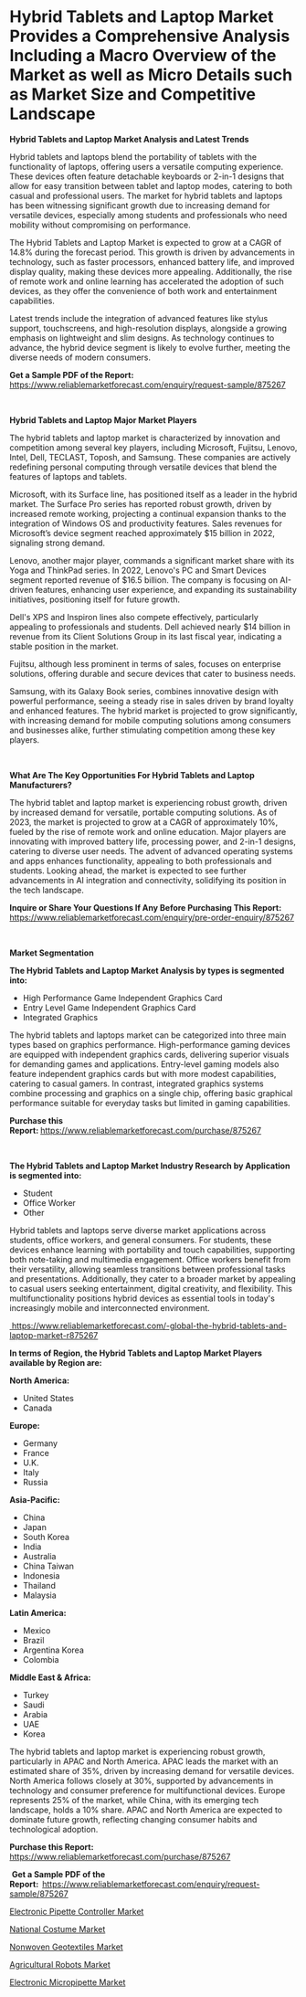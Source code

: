 <p><h1>Hybrid Tablets and Laptop Market Provides a Comprehensive Analysis Including a Macro Overview of the Market as well as Micro Details such as Market Size and Competitive Landscape</h1></p><p><strong>Hybrid Tablets and Laptop Market Analysis and Latest Trends</strong></p>
<p><p>Hybrid tablets and laptops blend the portability of tablets with the functionality of laptops, offering users a versatile computing experience. These devices often feature detachable keyboards or 2-in-1 designs that allow for easy transition between tablet and laptop modes, catering to both casual and professional users. The market for hybrid tablets and laptops has been witnessing significant growth due to increasing demand for versatile devices, especially among students and professionals who need mobility without compromising on performance.</p><p>The Hybrid Tablets and Laptop Market is expected to grow at a CAGR of 14.8% during the forecast period. This growth is driven by advancements in technology, such as faster processors, enhanced battery life, and improved display quality, making these devices more appealing. Additionally, the rise of remote work and online learning has accelerated the adoption of such devices, as they offer the convenience of both work and entertainment capabilities. </p><p>Latest trends include the integration of advanced features like stylus support, touchscreens, and high-resolution displays, alongside a growing emphasis on lightweight and slim designs. As technology continues to advance, the hybrid device segment is likely to evolve further, meeting the diverse needs of modern consumers.</p></p>
<p><strong>Get a Sample PDF of the Report:&nbsp;</strong> <a href="https://www.reliablemarketforecast.com/enquiry/request-sample/875267">https://www.reliablemarketforecast.com/enquiry/request-sample/875267</a></p>
<p>&nbsp;</p>
<p><strong>Hybrid Tablets and Laptop Major Market Players</strong></p>
<p><p>The hybrid tablets and laptop market is characterized by innovation and competition among several key players, including Microsoft, Fujitsu, Lenovo, Intel, Dell, TECLAST, Toposh, and Samsung. These companies are actively redefining personal computing through versatile devices that blend the features of laptops and tablets.</p><p>Microsoft, with its Surface line, has positioned itself as a leader in the hybrid market. The Surface Pro series has reported robust growth, driven by increased remote working, projecting a continual expansion thanks to the integration of Windows OS and productivity features. Sales revenues for Microsoft’s device segment reached approximately $15 billion in 2022, signaling strong demand.</p><p>Lenovo, another major player, commands a significant market share with its Yoga and ThinkPad series. In 2022, Lenovo's PC and Smart Devices segment reported revenue of $16.5 billion. The company is focusing on AI-driven features, enhancing user experience, and expanding its sustainability initiatives, positioning itself for future growth.</p><p>Dell's XPS and Inspiron lines also compete effectively, particularly appealing to professionals and students. Dell achieved nearly $14 billion in revenue from its Client Solutions Group in its last fiscal year, indicating a stable position in the market. </p><p>Fujitsu, although less prominent in terms of sales, focuses on enterprise solutions, offering durable and secure devices that cater to business needs.</p><p>Samsung, with its Galaxy Book series, combines innovative design with powerful performance, seeing a steady rise in sales driven by brand loyalty and enhanced features. The hybrid market is projected to grow significantly, with increasing demand for mobile computing solutions among consumers and businesses alike, further stimulating competition among these key players.</p></p>
<p>&nbsp;</p>
<p><strong>What Are The Key Opportunities For Hybrid Tablets and Laptop Manufacturers?</strong></p>
<p><p>The hybrid tablet and laptop market is experiencing robust growth, driven by increased demand for versatile, portable computing solutions. As of 2023, the market is projected to grow at a CAGR of approximately 10%, fueled by the rise of remote work and online education. Major players are innovating with improved battery life, processing power, and 2-in-1 designs, catering to diverse user needs. The advent of advanced operating systems and apps enhances functionality, appealing to both professionals and students. Looking ahead, the market is expected to see further advancements in AI integration and connectivity, solidifying its position in the tech landscape.</p></p>
<p><strong>Inquire or Share Your Questions If Any Before Purchasing This Report:</strong> <a href="https://www.reliablemarketforecast.com/enquiry/pre-order-enquiry/875267">https://www.reliablemarketforecast.com/enquiry/pre-order-enquiry/875267</a></p>
<p>&nbsp;</p>
<p><strong>Market Segmentation</strong></p>
<p><strong>The Hybrid Tablets and Laptop Market Analysis by types is segmented into:</strong></p>
<p><ul><li>High Performance Game Independent Graphics Card</li><li>Entry Level Game Independent Graphics Card</li><li>Integrated Graphics</li></ul></p>
<p><p>The hybrid tablets and laptops market can be categorized into three main types based on graphics performance. High-performance gaming devices are equipped with independent graphics cards, delivering superior visuals for demanding games and applications. Entry-level gaming models also feature independent graphics cards but with more modest capabilities, catering to casual gamers. In contrast, integrated graphics systems combine processing and graphics on a single chip, offering basic graphical performance suitable for everyday tasks but limited in gaming capabilities.</p></p>
<p><strong>Purchase this Report:&nbsp;</strong><a href="https://www.reliablemarketforecast.com/purchase/875267">https://www.reliablemarketforecast.com/purchase/875267</a></p>
<p>&nbsp;</p>
<p><strong>The Hybrid Tablets and Laptop Market Industry Research by Application is segmented into:</strong></p>
<p><ul><li>Student</li><li>Office Worker</li><li>Other</li></ul></p>
<p><p>Hybrid tablets and laptops serve diverse market applications across students, office workers, and general consumers. For students, these devices enhance learning with portability and touch capabilities, supporting both note-taking and multimedia engagement. Office workers benefit from their versatility, allowing seamless transitions between professional tasks and presentations. Additionally, they cater to a broader market by appealing to casual users seeking entertainment, digital creativity, and flexibility. This multifunctionality positions hybrid devices as essential tools in today's increasingly mobile and interconnected environment.</p></p>
<p><a href="https://www.reliablemarketforecast.com/-global-the-hybrid-tablets-and-laptop-market-r875267">&nbsp;https://www.reliablemarketforecast.com/-global-the-hybrid-tablets-and-laptop-market-r875267</a></p>
<p><strong>In terms of Region, the Hybrid Tablets and Laptop Market Players available by Region are:</strong></p>
<p>
    <p> <strong> North America: </strong>
        <ul>
            <li>United States</li>
            <li>Canada</li>
        </ul>
        </p> 
    <p> <strong> Europe: </strong>
        <ul>
            <li>Germany</li>
            <li>France</li>
            <li>U.K.</li>
            <li>Italy</li>
            <li>Russia</li>
        </ul>
        </p> 
    <p> <strong> Asia-Pacific: </strong>
        <ul>
            <li>China</li>
            <li>Japan</li>
            <li>South Korea</li>
            <li>India</li>
            <li>Australia</li>
            <li>China Taiwan</li>
            <li>Indonesia</li>
            <li>Thailand</li>
            <li>Malaysia</li>
        </ul>
        </p> 
    <p> <strong> Latin America: </strong>
        <ul>
            <li>Mexico</li>
            <li>Brazil</li>
            <li>Argentina Korea</li>
            <li>Colombia</li>
        </ul>
        </p> 
    <p> <strong> Middle East & Africa: </strong>
        <ul>
            <li>Turkey</li>
            <li>Saudi</li>
            <li>Arabia</li>
            <li>UAE</li>
            <li>Korea</li>
        </ul>
    </p>
    </p>
<p><p>The hybrid tablets and laptop market is experiencing robust growth, particularly in APAC and North America. APAC leads the market with an estimated share of 35%, driven by increasing demand for versatile devices. North America follows closely at 30%, supported by advancements in technology and consumer preference for multifunctional devices. Europe represents 25% of the market, while China, with its emerging tech landscape, holds a 10% share. APAC and North America are expected to dominate future growth, reflecting changing consumer habits and technological adoption.</p></p>
<p><strong>Purchase this Report: </strong><a href="https://www.reliablemarketforecast.com/purchase/875267">https://www.reliablemarketforecast.com/purchase/875267</a></p>
<p>&nbsp;<strong>Get a Sample PDF of the Report:&nbsp;&nbsp;</strong><a href="https://www.reliablemarketforecast.com/enquiry/request-sample/875267">https://www.reliablemarketforecast.com/enquiry/request-sample/875267</a></p>
<p><strong></strong></p>
<p><p><a href="https://www.linkedin.com/pulse/electronic-pipette-controller-market-analysis-report-global-jdzre?trackingId=rEyQDt6gR2eG8LwohBfeiw%3D%3D">Electronic Pipette Controller Market</a></p><p><a href="https://www.linkedin.com/pulse/emerging-national-costume-market-opportunities-analysis-investors-u302f?trackingId=cEUjaf2hQM6BliHL8QDF8w%3D%3D">National Costume Market</a></p><p><a href="https://medium.com/@amandawbrown02/nonwoven-geotextiles-market-emerging-trends-and-future-prospects-for-period-from-2024-to-2031-a26a55734087">Nonwoven Geotextiles Market</a></p><p><a href="https://medium.com/@cyb3rpunksai/agricultural-robots-market-indicators-market-size-regional-breakdown-market-player-analysis-and-86ded4930ee9">Agricultural Robots Market</a></p><p><a href="https://www.linkedin.com/pulse/comprehensive-analysis-global-electronic-micropipette-market-rkzce?trackingId=rk9ompY1RRmSDki92n89Ww%3D%3D">Electronic Micropipette Market</a></p></p>